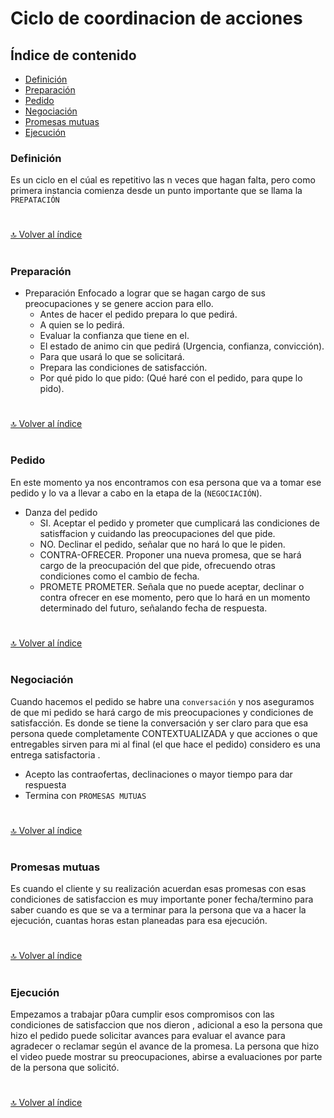 # Ciclo de coordinacion de acciones




## Índice de contenido

*   [Definición](#definición)
*   [Preparación](#preparación)
*   [Pedido](#pedido)
*   [Negociación](#negociación)
*   [Promesas mutuas](#promesas_mutuas)
*   [Ejecución](#ejecución)





### **Definición**

Es un ciclo en el cúal es repetitivo las n veces que hagan falta, pero como primera instancia comienza desde un punto importante que se llama la `PREPATACIÓN` 


#
[🔝 Volver al índice](#índice-de-contenido)
#


### **Preparación**

*  Preparación
Enfocado a lograr  que se hagan cargo de sus preocupaciones y se genere accion para ello.
   *  Antes de hacer el pedido prepara lo que pedirá.
   *  A quien se lo pedirá.
   *  Evaluar la confianza que tiene en el.
   *  El estado de animo cin que pedirá (Urgencia, confianza, convicción).
   *  Para que usará lo que se solicitará.
   *  Prepara las condiciones de satisfacción.
   *  Por qué pido lo que pido: (Qué haré con el pedido, para qupe lo pido).

#
[🔝 Volver al índice](#índice-de-contenido)
#

### **Pedido**

En este momento ya nos encontramos con esa persona que va a tomar ese pedido y lo va a llevar a cabo en la etapa de la (`NEGOCIACIÓN`).

* Danza del pedido
  * SI. Aceptar el pedido y prometer que cumplicará las condiciones de satisffacion y cuidando las preocupaciones del que pide.
  * NO. Declinar el pedido, señalar que no hará lo que le piden.
  * CONTRA-OFRECER. Proponer una nueva promesa, que se hará cargo de la preocupación del que pide, ofrecuendo otras condiciones como el cambio de fecha.
  * PROMETE PROMETER. Señala que no puede aceptar, declinar o contra ofrecer en ese momento, pero que lo hará en un momento determinado del futuro, señalando fecha de respuesta.

#
[🔝 Volver al índice](#índice-de-contenido)
#


### **Negociación**

Cuando hacemos el pedido se habre una `conversación` y nos aseguramos de que mi pedido se hará cargo de mis preocupaciones y condiciones de satisfacción. Es donde se tiene la conversación y ser claro para que esa persona quede completamente CONTEXTUALIZADA y que acciones o que entregables sirven para mi al final (el que hace el pedido) considero es una entrega satisfactoria .

* Acepto las contraofertas, declinaciones o mayor tiempo para dar respuesta
* Termina con `PROMESAS MUTUAS`

#
[🔝 Volver al índice](#índice-de-contenido)
#

### **Promesas mutuas**

Es cuando el cliente y su realización acuerdan esas promesas con esas condiciones de satisfaccion es muy importante poner fecha/termino para saber cuando es que se va a terminar para la persona que va a hacer la ejecución, cuantas horas estan planeadas para esa ejecución.

#
[🔝 Volver al índice](#índice-de-contenido)
#


### **Ejecución**

Empezamos a trabajar p0ara cumplir esos compromisos con las condiciones de satisfaccion que nos dieron , adicional a eso la persona que hizo el pedido puede solicitar avances para evaluar el avance para agradecer o reclamar según el avance de la promesa.
La persona que hizo el video puede mostrar su preocupaciones, abirse a evaluaciones por parte de la persona que solicitó.

#
[🔝 Volver al índice](#índice-de-contenido)
#
